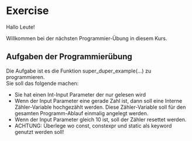 # Exercise

Hallo Leute!

Willkommen bei der nächsten Programmier-Übung in diesem Kurs.

## Aufgaben der Programmierübung

Die Aufgabe ist es die Funktion super_duper_example(...) zu programmieren.  
Sie soll das folgende machen:

- Sie hat einen Int-Input Parameter der nur gelesen wird
- Wenn der Input Parameter eine gerade Zahl ist, dann soll eine Interne Zähler-Variable hochgezählt werden. Diese Zähler-Variable soll für den gesamten Programm-Ablauf einmalig angelegt werden.
- Wenn der Input Parameter gleich 10 ist, soll der Zähler resettet werden.
- ACHTUNG: Überlege wo const, constexpr und static als keyword genutzt werden soll!
